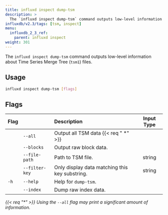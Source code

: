 ```yaml
---
title: influxd inspect dump-tsm
description: >
  The `influxd inspect dump-tsm` command outputs low-level information about `tsi1` files.
influxdb/v2.3/tags: [tsm, inspect]
menu:
  influxdb_2_3_ref:
    parent: influxd inspect
weight: 301
---
```


The `influxd inspect dump-tsm` command outputs low-level information about
Time Series Merge Tree (`tsm1`) files.

## Usage
```sh
influxd inspect dump-tsm [flags]
```

## Flags
| Flag |                | Description                                    | Input Type |
| :--- | :------------- | :--------------------------------------------- | :--------: |
|      | `--all`        | Output all TSM data {{< req " \*" >}}          |            |
|      | `--blocks`     | Output raw block data.                         |            |
|      | `--file-path`  | Path to TSM file.                              |   string   |
|      | `--filter-key` | Only display data matching this key substring. |   string   |
| `-h` | `--help`       | Help for `dump-tsm`.                           |            |
|      | `--index`      | Dump raw index data.                           |            |

_{{< req "\*" >}} Using the `--all` flag may print a significant amount of information._
